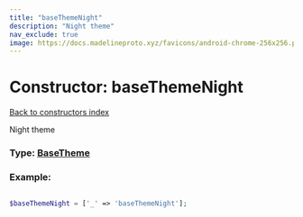 ```yaml
---
title: "baseThemeNight"
description: "Night theme"
nav_exclude: true
image: https://docs.madelineproto.xyz/favicons/android-chrome-256x256.png
---
```

# Constructor: baseThemeNight  
[Back to constructors index](/API_docs/constructors/index.html)



Night theme




### Type: [BaseTheme](/API_docs/types/BaseTheme.html)


### Example:

```php

$baseThemeNight = ['_' => 'baseThemeNight'];
```  
